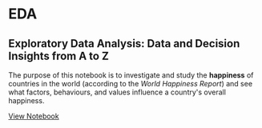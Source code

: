 # EDA
## Exploratory Data Analysis: Data and Decision Insights from A to Z

The purpose of this notebook is to investigate and study the **happiness** of countries in the world (according to the *World Happiness Report*) and see what factors, behaviours, and values influence a country's overall happiness.

[View Notebook](https://nbviewer.org/github/OSuwaidi/EDA/blob/main/EDA.ipynb)
